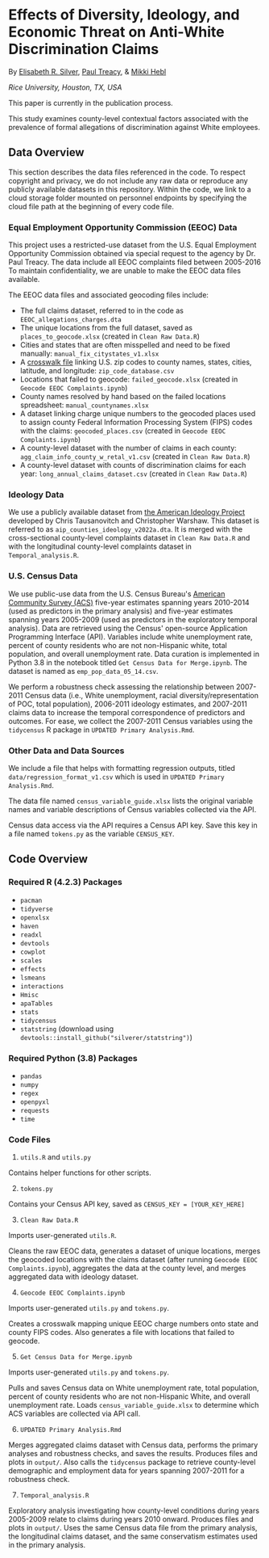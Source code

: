 # Effects of Diversity, Ideology, and Economic Threat on Anti-White Discrimination Claims

By [Elisabeth R. Silver](es61@rice.edu), [Paul Treacy](paulctreacy@gmail.com), & [Mikki Hebl](hebl@rice.edu)

*Rice University, Houston, TX, USA*


This paper is currently in the publication process.

This study examines county-level contextual factors associated with the prevalence of formal allegations of discrimination against White employees.

## Data Overview


This section describes the data files referenced in the code. To respect copyright and privacy, we do not include any raw data or reproduce any publicly available datasets in this repository. Within the code, we link to a cloud storage folder mounted on personnel endpoints by specifying the cloud file path at the beginning of every code file. 


### Equal Employment Opportunity Commission (EEOC) Data


This project uses a restricted-use dataset from the U.S. Equal Employment Opportunity Commission obtained via special request to the agency by Dr. Paul Treacy. The data include all EEOC complaints filed between 2005-2016 To maintain confidentiality, we are unable to make the EEOC data files available. 

The EEOC data files and associated geocoding files include:

- The full claims dataset, referred to in the code as `EEOC_allegations_charges.dta`
- The unique locations from the  full dataset, saved as `places_to_geocode.xlsx` (created in `Clean Raw Data.R`)
- Cities and states that are often misspelled and need to be fixed manually: `manual_fix_citystates_v1.xlsx`
- A [crosswalk file](https://www.unitedstateszipcodes.org/zip-code-database/) linking U.S. zip codes to county names, states, cities, latitude, and longitude: `zip_code_database.csv`
- Locations that failed to geocode: `failed_geocode.xlsx` (created in `Geocode EEOC Complaints.ipynb`)
- County names resolved by hand based on the failed locations spreadsheet: `manual_countynames.xlsx`
- A dataset linking charge unique numbers to the geocoded places used to assign county Federal Information Processing System (FIPS) codes with the claims: `geocoded_places.csv` (created in `Geocode EEOC Complaints.ipynb`)
- A county-level dataset with the number of claims in each county: `agg_claim_info_county_w_retal_v1.csv` (created in `Clean Raw Data.R`)
- A county-level dataset with counts of discrimination claims for each year: `long_annual_claims_dataset.csv` (created in `Clean Raw Data.R`)


### Ideology Data


We use a publicly available dataset from [the American Ideology Project](https://dataverse.harvard.edu/file.xhtml?fileId=6690216&version=1.0) developed by Chris Tausanovitch and Christopher Warshaw. This dataset is referred to as `aip_counties_ideology_v2022a.dta`. It is merged with the cross-sectional county-level complaints dataset in `Clean Raw Data.R` and with the longitudinal county-level complaints dataset in `Temporal_analysis.R`.


### U.S. Census Data


We use public-use data from the U.S. Census Bureau's [American Community Survey (ACS)](https://www.census.gov/data/developers/data-sets/acs-5year.html) five-year estimates spanning years 2010-2014 (used as predictors in the primary analysis) and five-year estimates spanning years 2005-2009 (used as predictors in the exploratory temporal analysis). Data are retrieved using the Census' open-source Application Programming Interface (API). Variables include white unemployment rate, percent of county residents who are not non-Hispanic white, total population, and overall unemployment rate. Data curation is implemented in Python 3.8 in the notebook titled `Get Census Data for Merge.ipynb`. The  dataset is named as `emp_pop_data_05_14.csv`.

We perform a robustness check assessing the relationship between 2007-2011 Census data (i.e., White unemployment, racial diversity/representation of POC, total population), 2006-2011 ideology estimates, and 2007-2011 claims data to increase the temporal correspondence of predictors and outcomes. For ease, we collect the 2007-2011 Census variables using the `tidycensus` R package in `UPDATED Primary Analysis.Rmd`.

### Other Data and Data Sources


We include a file that helps with formatting regression outputs, titled `data/regression_format_v1.csv` which is used in `UPDATED Primary Analysis.Rmd`.

The data file named `census_variable_guide.xlsx` lists the original variable names and variable descriptions of Census variables collected via the API. 

Census data access via the API requires a Census API key. Save this key in a file named `tokens.py` as the variable `CENSUS_KEY`.


## Code Overview


### Required R (4.2.3) Packages


- `pacman`
- `tidyverse`
- `openxlsx`
- `haven`
- `readxl`
- `devtools`
- `cowplot`
- `scales`
- `effects`
- `lsmeans`
- `interactions`
- `Hmisc`
- `apaTables`
- `stats`
- `tidycensus`
- `statstring` (download using `devtools::install_github("silverer/statstring")`)


### Required Python (3.8) Packages


- `pandas`
- `numpy`
- `regex`
- `openpyxl`
- `requests`
- `time`


### Code Files


1. `utils.R` and `utils.py`

Contains helper functions for other scripts.


2. `tokens.py`

Contains your Census API key, saved as `CENSUS_KEY = [YOUR_KEY_HERE]`


3. `Clean Raw Data.R`

Imports user-generated `utils.R`.

Cleans the raw EEOC data, generates a dataset of unique locations, merges the geocoded locations with the claims dataset (after running `Geocode EEOC Complaints.ipynb`), aggregates the data at the county level, and merges aggregated data with ideology dataset. 


4. `Geocode EEOC Complaints.ipynb`

Imports user-generated `utils.py` and `tokens.py`.

Creates a crosswalk mapping unique EEOC charge numbers onto state and county FIPS codes. Also generates a file with locations that failed to geocode.


5. `Get Census Data for Merge.ipynb`

Imports user-generated `utils.py` and `tokens.py`.

Pulls and saves Census data on White unemployment rate, total population, percent of county residents who are not non-Hispanic  White, and overall unemployment rate. Loads `census_variable_guide.xlsx` to determine which ACS variables are collected via API call.


6. `UPDATED Primary Analysis.Rmd`

Merges aggregated claims dataset with Census data, performs the primary analyses and robustness checks, and saves the results. Produces files and plots in `output/`.  Also calls the `tidycensus` package to retrieve county-level demographic and employment data for years spanning 2007-2011 for a robustness check. 

7. `Temporal_analysis.R`

Exploratory analysis investigating how county-level conditions during years 2005-2009 relate to claims during years 2010 onward. Produces files and plots in `output/`. Uses the same Census data file from the primary analysis, the longitudinal claims dataset, and the same conservatism estimates used in the primary analysis. 
